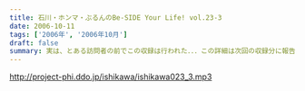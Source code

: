 ```yaml
---
title: 石川・ホンマ・ぶるんのBe-SIDE Your Life! vol.23-3
date: 2006-10-11
tags: ['2006年', '2006年10月']
draft: false
summary: 実は、とある訪問者の前でこの収録は行われた．．．この詳細は次回の収録分に報告することになるのですが、このビーサイもちょっとは季節モノらしいことをしようとしていることは確か！！発表できることになり次第お知らせするので、次回のビーサイも首を長くして配信開始を待っていてね！NAMAE
---
```


http://project-phi.ddo.jp/ishikawa/ishikawa023_3.mp3
